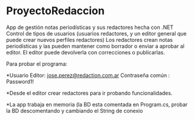 # ProyectoRedaccion

App de gestión notas periodísticas y sus redactores hecha con .NET
Control de tipos de usuarios (usuarios redactores, y un editor general que puede crear nuevos perfiles redactores)
Los redactores crean notas periodísticas y las pueden mantener como borrador o enviar a aprobar al editor. El editor puede devolverla con correcciones o publicarlas.

Para probar el programa:

*Usuario Editor: jose.perez@redaction.com.ar
Contraseña común : Password1! 

*Desde el editor crear redactores para ir probando funcionalidades.

*La app trabaja en memoria (la BD esta comentada en Program.cs, probar la BD descomentando y cambiando el String de conexio

